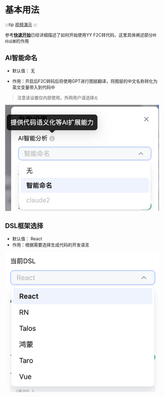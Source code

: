 # 基本用法
:::tip
[视频演示](https://www.bilibili.com/video/BV1D5gPeLEMZ/?vd_source=7fcf31abc7924b3dd8be9356b65e1c92)
:::


参考[**快速开始**](../start/quick-start.mdx)已经详细描述了如何开始使用YY F2C转代码，这里具体阐述部分`转码设置`的作用

## AI智能命名
- 默认值： 无

- 作用：开启后F2C转码后将使用GPT进行图层翻译，将图层的中文名称转化为英文变量带入到代码中
> 注意该设置仅内部使用，外网用户请选择`无`

![AI设置](./image/bsse/image.png)

## DSL框架选择

- 默认值： React
- 作用：根据需要选择生成代码的开发语言

![DSL设置](./image/base/image-1.png)

